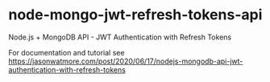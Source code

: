 # node-mongo-jwt-refresh-tokens-api

Node.js + MongoDB API - JWT Authentication with Refresh Tokens

For documentation and tutorial see https://jasonwatmore.com/post/2020/06/17/nodejs-mongodb-api-jwt-authentication-with-refresh-tokens
